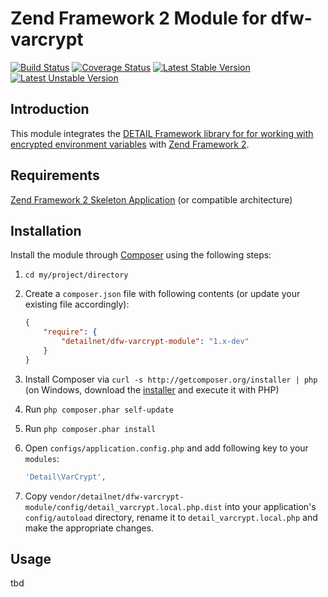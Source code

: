 # Zend Framework 2 Module for dfw-varcrypt

[![Build Status](https://travis-ci.org/detailnet/dfw-varcrypt-module.svg?branch=master)](https://travis-ci.org/detailnet/dfw-varcrypt-module)
[![Coverage Status](https://img.shields.io/coveralls/detailnet/dfw-varcrypt-module.svg)](https://coveralls.io/r/detailnet/dfw-varcrypt-module)
[![Latest Stable Version](https://poser.pugx.org/detailnet/dfw-varcrypt-module/v/stable.svg)](https://packagist.org/packages/detailnet/dfw-varcrypt-module)
[![Latest Unstable Version](https://poser.pugx.org/detailnet/dfw-varcrypt-module/v/unstable.svg)](https://packagist.org/packages/detailnet/dfw-varcrypt-module)

## Introduction
This module integrates the [DETAIL Framework library for for working with encrypted environment variables](https://github.com/detailnet/dfw-varcrypt) with [Zend Framework 2](https://github.com/zendframework/zf2).

## Requirements
[Zend Framework 2 Skeleton Application](http://www.github.com/zendframework/ZendSkeletonApplication) (or compatible architecture)

## Installation
Install the module through [Composer](http://getcomposer.org/) using the following steps:

  1. `cd my/project/directory`
  
  2. Create a `composer.json` file with following contents (or update your existing file accordingly):

     ```json
     {
         "require": {
             "detailnet/dfw-varcrypt-module": "1.x-dev"
         }
     }
     ```
  3. Install Composer via `curl -s http://getcomposer.org/installer | php` (on Windows, download
     the [installer](http://getcomposer.org/installer) and execute it with PHP)
     
  4. Run `php composer.phar self-update`
     
  5. Run `php composer.phar install`
  
  6. Open `configs/application.config.php` and add following key to your `modules`:

     ```php
     'Detail\VarCrypt',
     ```

  7. Copy `vendor/detailnet/dfw-varcrypt-module/config/detail_varcrypt.local.php.dist` into your application's
     `config/autoload` directory, rename it to `detail_varcrypt.local.php` and make the appropriate changes.

## Usage
tbd
